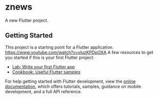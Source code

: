 # znews

A new Flutter project.

## Getting Started

This project is a starting point for a Flutter application.
https://www.youtube.com/watch?v=vluzKPDpOXA
A few resources to get you started if this is your first Flutter project:

- [Lab: Write your first Flutter app](https://docs.flutter.dev/get-started/codelab)
- [Cookbook: Useful Flutter samples](https://docs.flutter.dev/cookbook)

For help getting started with Flutter development, view the
[online documentation](https://docs.flutter.dev/), which offers tutorials,
samples, guidance on mobile development, and a full API reference.
